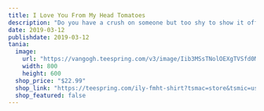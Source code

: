 ```yaml
---
title: I Love You From My Head Tomatoes
description: "Do you have a crush on someone but too shy to show it off?"
date: 2019-03-12
publishdate: 2019-03-12
tania:
  image:
    url: "https://vangogh.teespring.com/v3/image/Iib3MSsTNolOEXgTVSfd0MRULqA/480/560.jpg"
    width: 800
    height: 600
  shop_price: "$22.99"
  shop_link: "https://teespring.com/ily-fmht-shirt?tsmac=store&tsmic=usetania&utm_source=web_shop_link&utm_medium=web&utm_campaign=teespring_sale#pid=2&cid=2122&sid=front"
  shop_featured: false
---
```




